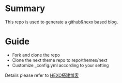 # Summary
This repo is used to generate a github&hexo based blog.

# Guide
* Fork and clone the repo
* Clone the next theme repo to repo/themes/next
* Customize _config.yml according to your setting

Details please refer to [HEXO搭建博客](http://hoastyle.github.io/2016/05/21/Hexo%E6%90%AD%E5%BB%BA%E5%8D%9A%E5%AE%A2/)
